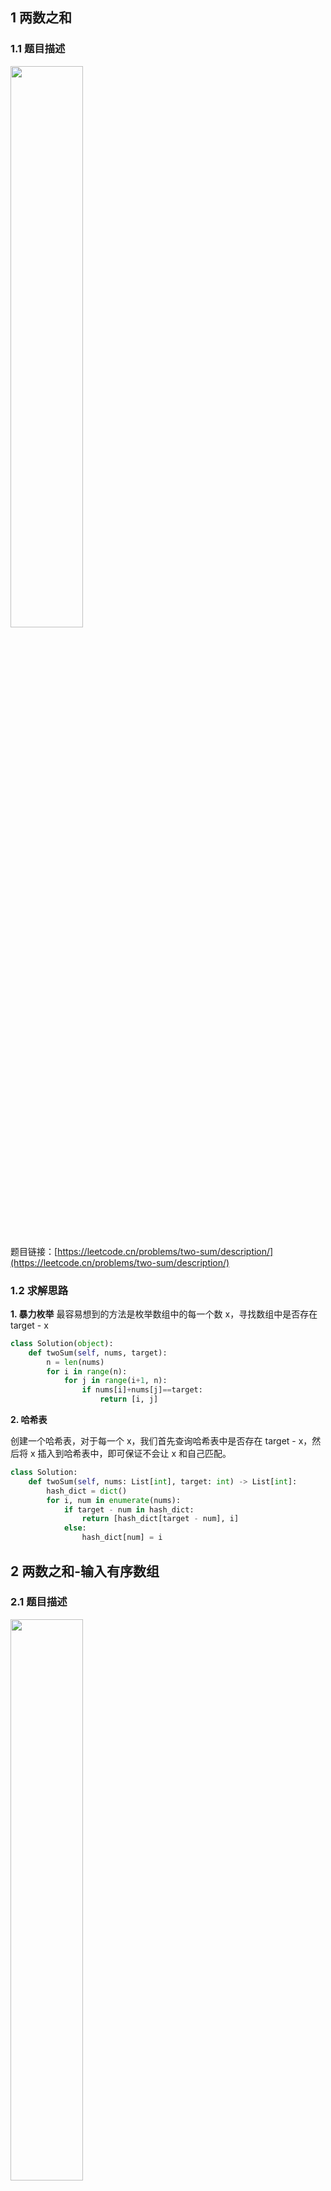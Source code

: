 ## 1 两数之和
### 1.1 题目描述

<img src ="https://img-blog.csdnimg.cn/115c834af9a145adbf57f9f339ffcc3c.png#pic_center" width = 48%>

题目链接：[https://leetcode.cn/problems/two-sum/description/](https://leetcode.cn/problems/two-sum/description/)

### 1.2 求解思路

**1. 暴力枚举**
最容易想到的方法是枚举数组中的每一个数 x，寻找数组中是否存在 target - x

```python
class Solution(object):
    def twoSum(self, nums, target):
        n = len(nums)
        for i in range(n):
            for j in range(i+1, n):
                if nums[i]+nums[j]==target:
                    return [i, j]
```

**2. 哈希表**

创建一个哈希表，对于每一个 x，我们首先查询哈希表中是否存在 target - x，然后将 x 插入到哈希表中，即可保证不会让 x 和自己匹配。

```python
class Solution:
    def twoSum(self, nums: List[int], target: int) -> List[int]:
        hash_dict = dict()
        for i, num in enumerate(nums):
            if target - num in hash_dict:
                return [hash_dict[target - num], i]
            else:
                hash_dict[num] = i
```


## 2 两数之和-输入有序数组
### 2.1 题目描述

<img src ="https://img-blog.csdnimg.cn/e90b16c456204a99a476695f0cd0c172.png#pic_center" width = 48%>

题目链接：[https://leetcode.cn/problems/corporate-flight-bookings/](https://leetcode.cn/problems/corporate-flight-bookings/)


### 2.2 思路分析

**1. 二分查找**

在数组中找到两个数，使得它们的和等于目标值，可以首先固定第一个数，然后寻找第二个数，第二个数等于目标值减去第一个数的差。利用数组的有序性质，可以通过二分查找的方法寻找第二个数。为了避免重复寻找，在寻找第二个数时，只在第一个数的右侧寻找。

```python
class Solution:
    def twoSum(self, numbers: List[int], target: int) -> List[int]:
        n = len(numbers)
        for i in range(n):
            low, high = i + 1, n - 1
            while low <= high:
                mid = (low + high) // 2
                if numbers[mid] == target - numbers[i]:
                    return [i + 1, mid + 1]
                elif numbers[mid] > target - numbers[i]:
                    high = mid - 1
                else:
                    low = mid + 1
        
        return [-1, -1]
```

**复杂度分析**
- 时间复杂度：$O(nlog⁡n)$，其中 $n$ 是数组的长度。需要遍历数组一次确定第一个数，时间复杂度是 $O(n)$，寻找第二个数使用二分查找，时间复杂度是 $O(logn)$，因此总时间复杂度是 $O(nlogn)$。
- 空间复杂度：$O(1)$。




**2. 双指针**

思路参考自————[一张图告诉你 O(n) 的双指针解法的本质原理](https://leetcode.cn/problems/two-sum-ii-input-array-is-sorted/solutions/87919/yi-zhang-tu-gao-su-ni-on-de-shuang-zhi-zhen-jie-fa/?orderBy=most_votes)
为什么双指针往中间移动时，不会漏掉某些情况呢？

在这道题中，我们要寻找的是符合条件的一对下标 (i,j)(i, j)(i,j)，它们需要满足的约束条件是：
- i、j 都是合法的下标，即 $0 \leq i < n, 0 \leq j < n$
- i < j（题目要求）


而我们希望从中找到满足 $A[i] + A[j] == target$ 的下标 (i,j)。以 n=8 为例，这时候全部的搜索空间是：

<img src ="https://img-blog.csdnimg.cn/ccd6f26d1ceb41ccb9f510b6fd0e227d.jpeg#pic_center" width = 48%>

由于 $i、j$ 的约束条件的限制，搜索空间是白色的倒三角部分。可以看到，搜索空间的大小是 $O(n^2)$ 数量级的。如果用暴力解法求解，一次只检查一个单元格，那么时间复杂度一定是 $O(n^2)$。要想得到 $O(n)$ 的解法，我们就需要能够一次排除多个单元格。那么我们来看看，本题的双指针解法是如何削减搜索空间的：


一开始，我们检查右上方单元格 (0,7)，即计算 $A[0] + A[7]$，与 target 进行比较。如果不相等的话，则要么大于 target，要么小于 target。

<img src ="https://img-blog.csdnimg.cn/335b5249a1cd47409e99ad59dd70d3c3.jpeg#pic_center" width = 48%>

假设此时 $A[0] + A[7]$ 小于 target。这时候，我们应该去找和更大的两个数。由于 A[7] 已经是最大的数了，其他的数跟 A[0] 相加，和只会更小。也就是说 $A[0] + A[6] 、A[0] + A[5]、\cdots、A[0] + A[1]$ 也都小于 target，这些都是不合要求的解，可以一次排除。这相当于 $i=0$ 的情况全部被排除。对应用双指针解法的代码，就是 $i++$，对应于搜索空间，就是削减了一行的搜索空间，如下图所示。

<img src ="https://img-blog.csdnimg.cn/e5b35b130b324b4eb7fe9a9cba82cffa.jpeg#pic_center" width = 48%>

排除掉了搜索空间中的一行之后，我们再看剩余的搜索空间，仍然是倒三角形状。我们检查右上方的单元格 $(1,7)$，计算 $A[1] + A[7]$ 与 target 进行比较。

<img src ="https://img-blog.csdnimg.cn/192085754cf945e39bf2738466c28851.jpeg#pic_center" width = 48%>

假设此时 $A[0] + A[7]$ 大于 target。这时候，我们应该去找 和更小的两个数。由于 A[1] 已经是当前搜索空间最小的数了，其他的数跟 A[7] 相加的话，和只会更大。也就是说 $A[1] + A[7] 、A[2] + A[7]、\cdots、A[6] + A[7]$ 也都大于 target，这些都是不合要求的解，可以一次排除。这相当于 $j=0$ 的情况全部被排除。对应用双指针解法的代码，就是 $j++$，对应于搜索空间，就是削减了一列的搜索空间，如下图所示。

<img src ="https://img-blog.csdnimg.cn/b46f7ef8ae284f83abb89e97c87c0758.jpeg#pic_center" width = 48%>


可以看到，无论 $A[i] + A[j]$ 的结果是大了还是小了，我们都可以排除掉一行或者一列的搜索空间。经过 $n$ 步以后，就能排除所有的搜索空间，检查完所有的可能性。搜索空间的减小过程如下面动图所示：

<img src ="https://img-blog.csdnimg.cn/7475366987554fc5b03f81c7c4c09b4e.gif#pic_center" width = 48%>


```python
class Solution:
    def twoSum(self, numbers: List[int], target: int) -> List[int]:
        head, tail = 0, len(numbers)-1
        while head < tail:
            two_sum = numbers[head] + numbers[tail]
            if two_sum == target:
                return [head+1, tail+1]
            elif two_sum > target:
                tail -= 1
            else:
                head += 1
```

**复杂度分析**

- 时间复杂度：$O(n)$，其中 $n$ 是数组的长度。两个指针移动的总次数最多为 $n$ 次。
- 空间复杂度：$O(1)$。